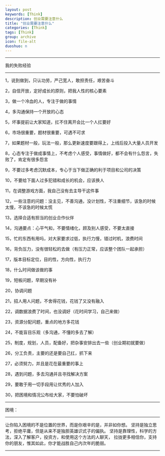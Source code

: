 ```yaml
---
layout: post
keywords: [Think]
description: 创业需要注意什么
title: "创业需要注意什么"
categories: [Think]
tags: [Think]
group: archive
icon: file-alt
duoshuo: n
---
```


---
我的失败经验

----
1，说到做到，只认功劳，严己宽人，敢担责任，艰苦奋斗

2，自信开放，定好成长的原则，把我人性的核心要素

3，做一个冷血的人，专注于做的事情

4，多沟通保持一个开放的心态

5，坏事提前让大家知道，扛不住离开会比一个人扛要好

6，市场很重要，题材很重要，可遇不可求

7，如果题材一般，玩法一般，那么更新速度要跟得上，上线后投入大量人员开发

8，心态专注于做成事情上，不考虑个人感受，事情做好，都不会有什么怨言，失败了，肯定有很多怨言

9，不要过多考虑沉默成本，专心于当下做正确的利于项目和公司的决策

10，不要给下面人过多犯错和成长的机会，应该换人

11，在调整游戏方面，我自己没有去主导干这件事

12，一些注意的问题：没主见，不善沟通，没计划性，不注重细节，该急的时候太慢，不该急的时候太慌

13，选择合适有担当的创业合作伙伴

14，沟通要点：心平气和，不要情绪化，顾及别人感受，不要太直接

15，忙的东西有用吗，对大家要求过低，执行力慢，错过时机，浪费时间

16，背负压力，没有很轻松的去做（有压力正常，应该整个团队一起承担）

17，版本目标定位，目的性，方向性，执行力

18，什么时间做该做的事

19，短板问题，早期没有补

20，协调问题

21，招人用人问题，不舍得花钱，花钱了又没有融入

22，调数据浪费了时间，也没调好（花时间学习，自己来做）

23，资源分配问题，重点的地方多花钱

24，不能盲目乐观（多沟通，不懂的多去了解）

25，制度，规划，人员，配备好，把杂事安排出去一些（创业期初就要做）

26，分工负责，主要的还是要自己扛，抓下来

27，必须努力，并且是花在最重要的事上

28，遇到问题，多去沟通并且寻找解决方案

29，要敢于用一切手段用让优秀的人加入

30，把困境和情况公布给大家，不要怕破坏


---
困境：

---
让你陷入困境的不是位置的世界，而是你艰辛的是，并非如你想。
坚持是独立思考，拒绝平庸，但是从来不是独胆英雄识式子的偏执。
坚持是靠理性，科学的方法，深入了解客户，投资方，和使用这个方法的人聊天，
拉拢更多相信你，支持你的朋友，惟其如此，你才能战胜自己内次年的脆弱。

----

